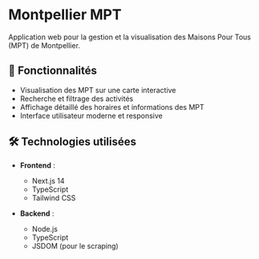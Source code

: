 # Montpellier MPT

Application web pour la gestion et la visualisation des Maisons Pour Tous (MPT) de Montpellier.

## 🚀 Fonctionnalités

- Visualisation des MPT sur une carte interactive
- Recherche et filtrage des activités
- Affichage détaillé des horaires et informations des MPT
- Interface utilisateur moderne et responsive

## 🛠️ Technologies utilisées

- **Frontend** :

  - Next.js 14
  - TypeScript
  - Tailwind CSS

- **Backend** :
  - Node.js
  - TypeScript
  - JSDOM (pour le scraping)
